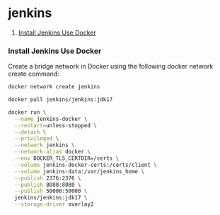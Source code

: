 # jenkins
1. [Install Jenkins Use Docker](#Install-Jenkins-Use-Docker)

### Install Jenkins Use Docker
Create a bridge network in Docker using the following docker network create command:
```bash
docker network create jenkins
```
```bash
docker pull jenkins/jenkins:jdk17
```
```bash
docker run \
  --name jenkins-docker \
  --restart=unless-stopped \
  --detach \
  --privileged \
  --network jenkins \
  --network-alias docker \
  --env DOCKER_TLS_CERTDIR=/certs \
  --volume jenkins-docker-certs:/certs/client \
  --volume jenkins-data:/var/jenkins_home \
  --publish 2376:2376 \
  --publish 8080:8080 \
  --publish 50000:50000 \
  jenkins/jenkins:jdk17 \
  --storage-driver overlay2
  ```